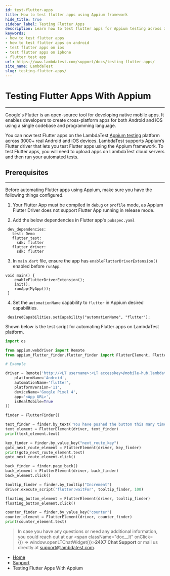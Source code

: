 ```yaml
---
id: test-flutter-apps
title: How to test flutter apps using Appium framework
hide_title: true
sidebar_label: Testing Flutter Apps
description: Learn how to test flutter apps for Appium testing across 3000+ real Android and iOS devices.
keywords:
- how to test flutter apps
- how to test flutter apps on android
- test flutter apps on ios
- test flutter apps on iphone
- flutter test app
url: https://www.lambdatest.com/support/docs/testing-flutter-apps/
site_name: LambdaTest
slug: testing-flutter-apps/
---
```


<script type="application/ld+json"
      dangerouslySetInnerHTML={{ __html: JSON.stringify({
       "@context": "https://schema.org",
        "@type": "BreadcrumbList",
        "itemListElement": [{
          "@type": "ListItem",
          "position": 1,
          "name": "Home",
          "item": "https://www.lambdatest.com"
        },{
          "@type": "ListItem",
          "position": 2,
          "name": "Support",
          "item": "https://www.lambdatest.com/support/docs/"
        },{
          "@type": "ListItem",
          "position": 3,
          "name": "Testing Flutter Apps With Appium",
          "item": "https://www.lambdatest.com/support/docs/testing-flutter-apps/"
        }]
      })
    }}
></script>

# Testing Flutter Apps With Appium
***

Google's Flutter is an open-source tool for developing native mobile apps. It enables developers to create cross-platform apps for both Android and iOS using a single codebase and programming language.

You can now test Flutter apps on the LambdaTest [Appium testing](#) platform across 3000+ real Android and iOS devices. LambdaTest supports Appium’s Flutter driver that lets you test Flutter apps using the Appium framework. To test Flutter apps, you will need to upload apps on LambdaTest cloud servers and then run your automated tests. 

## Prerequisites
***

Before automating Flutter apps using Appium, make sure you have the following things configured.

1. Your Flutter App must be compiled in `debug` or `profile` mode, as  Appium Flutter Driver does not support Flutter App running in release mode. 

2. Add the below dependencies in Flutter app's `pubspec.yaml`

```
 dev_dependencies:
   test: Demo
   flutter_test:
     sdk: flutter
   flutter_driver:
     sdk: flutter
```

3. In `main.dart` file, ensure the app has `enableFlutterDriverExtension()` enabled before `runApp`.

```
void main() {
    enableFlutterDriverExtension();
    init();
    runApp(MyApp());
 }
 ```

 4. Set the `automationName` capability to `flutter` in Appium desired capabilities.

```
 desiredCapabilities.setCapability("automationName", "flutter");
```

Shown below is the test script for automating Flutter apps on LambdaTest platform.

```py
import os

from appium.webdriver import Remote
from appium_flutter_finder.flutter_finder import FlutterElement, FlutterFinder

# Example

driver = Remote('http://<LT username>:<LT accesskey>@mobile-hub.lambdatest.com/wd/hub/', dict(
    platformName='Android',
    automationName='flutter',
    platformVersion='11',
    deviceName='Google Pixel 4',
    app='<App URL>',
    isRealMobile=True
))

finder = FlutterFinder()

text_finder = finder.by_text('You have pushed the button this many times:')
text_element = FlutterElement(driver, text_finder)
print(text_element.text)

key_finder = finder.by_value_key("next_route_key")
goto_next_route_element = FlutterElement(driver, key_finder)
print(goto_next_route_element.text)
goto_next_route_element.click()

back_finder = finder.page_back()
back_element = FlutterElement(driver, back_finder)
back_element.click()

tooltip_finder = finder.by_tooltip("Increment")
driver.execute_script('flutter:waitFor', tooltip_finder, 100)

floating_button_element = FlutterElement(driver, tooltip_finder)
floating_button_element.click()

counter_finder = finder.by_value_key("counter")
counter_element = FlutterElement(driver, counter_finder)
print(counter_element.text)
```

>In case you have any questions or need any additional information, you could reach out at our <span className="doc__lt" onClick={() => window.openLTChatWidget()}>**24X7 Chat Support**</span> or mail us directly at support@lambdatest.com.

<nav aria-label="breadcrumbs">
  <ul className="breadcrumbs">
    <li className="breadcrumbs__item">
      <a className="breadcrumbs__link" target="_self" href="https://www.lambdatest.com">
        Home
      </a>
    </li>
    <li className="breadcrumbs__item">
      <a className="breadcrumbs__link" target="_self" href="https://www.lambdatest.com/support/docs/">
        Support
      </a>
    </li>
    <li className="breadcrumbs__item breadcrumbs__item--active">
      <span className="breadcrumbs__link">
       Testing Flutter Apps With Appium
      </span>
    </li>
  </ul>
</nav>
